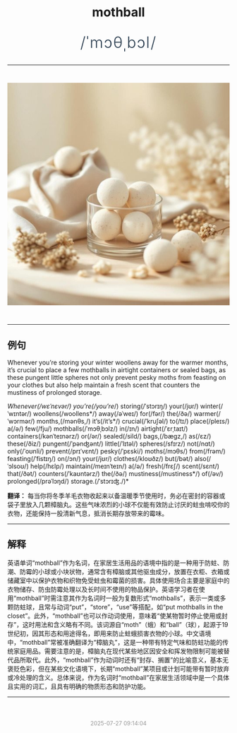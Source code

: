 <div align="center">

# mothball

<div style="margin: 30px 0;">
<h1 style="font-size: 2.5em; font-weight: 300; letter-spacing: 2px; margin: 0; color: #2c3e50;">
/ˈmɔθˌbɔl/
</h1>
</div>

</div>

---

<div align="center" style="margin: 40px 0;">

![mothball](images/mothball.png)

</div>

---

## 例句

Whenever you’re storing your winter woollens away for the warmer months, it’s crucial to place a few mothballs in airtight containers or sealed bags, as these pungent little spheres not only prevent pesky moths from feasting on your clothes but also help maintain a fresh scent that counters the mustiness of prolonged storage.

*Whenever(/wɛˈnɛvər/) you’re(/you’re*/) storing(/ˈstɔrɪŋ/) your(/jʊr/) winter(/ˈwɪntər/) woollens(/woollens*/) away(/əˈweɪ/) for(/fər/) the(/ðə/) warmer(/ˈwɔrmər/) months,(/mənθs,/) it’s(/it’s*/) crucial(/ˈkruʃəl/) to(/tɪ/) place(/pleɪs/) a(/ə/) few(/fju/) mothballs(/ˈmɔθˌbɔlz/) in(/ɪn/) airtight(/ˈɛrˌtaɪt/) containers(/kənˈteɪnərz/) or(/ər/) sealed(/sild/) bags,(/bægz,/) as(/ɛz/) these(/ðiz/) pungent(/ˈpənʤənt/) little(/ˈlɪtəl/) spheres(/sfɪrz/) not(/nɑt/) only(/ˈoʊnli/) prevent(/prɪˈvɛnt/) pesky(/ˈpɛski/) moths(/mɔθs/) from(/frəm/) feasting(/ˈfistɪŋ/) on(/ɔn/) your(/jʊr/) clothes(/kloʊðz/) but(/bət/) also(/ˈɔlsoʊ/) help(/hɛlp/) maintain(/meɪnˈteɪn/) a(/ə/) fresh(/frɛʃ/) scent(/sɛnt/) that(/ðət/) counters(/ˈkaʊntərz/) the(/ðə/) mustiness(/mustiness*/) of(/əv/) prolonged(/prəˈlɔŋd/) storage.(/ˈstɔrɪʤ./)*

**翻译：** 每当你将冬季羊毛衣物收起来以备温暖季节使用时，务必在密封的容器或袋子里放入几颗樟脑丸。这些气味浓烈的小球不仅能有效防止讨厌的蛀虫啃咬你的衣物，还能保持一股清新气息，抵消长期存放带来的霉味。

---

## 解释

英语单词“mothball”作为名词，在家居生活用品的语境中指的是一种用于防蛀、防潮、防霉的小球或小块状物，通常含有樟脑或其他驱虫成分，放置在衣柜、衣箱或储藏室中以保护衣物和织物免受蛀虫和霉菌的损害。具体使用场合主要是家庭中的衣物储存、防虫防霉处理以及长时间不使用的物品保护。英语学习者在使用“mothball”时需注意其作为名词时一般为复数形式“mothballs”，表示一类或多颗防蛀球，且常与动词“put”，“store”，“use”等搭配，如“put mothballs in the closet”。此外，“mothball”也可以作动词使用，意味着“使某物暂时停止使用或封存”，这时用法和含义略有不同。该词源自“moth”（蛾）和“ball”（球），起源于19世纪初，因其形态和用途得名，即用来防止蛀蛾损害衣物的小球。中文语境中，“mothball”常被准确翻译为“樟脑丸”，这是一种带有特定气味和防蛀功能的传统家庭用品。需要注意的是，樟脑丸在现代某些地区因安全和挥发物限制可能被替代品所取代。此外，“mothball”作为动词时还有“封存、搁置”的比喻意义，基本无褒贬色彩，但在某些文化语境下，长期“mothball”某项目或计划可能带有暂时放弃或冷处理的含义。总体来说，作为名词时“mothball”在家居生活领域中是一个具体且实用的词汇，且具有明确的物质形态和防护功能。


---

<div align="center" style="margin-top: 50px;">
<small style="color: #999; font-size: 0.9em;">2025-07-27 09:14:04</small>
</div>
